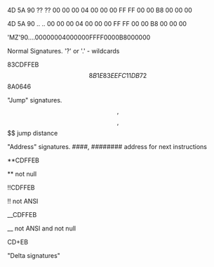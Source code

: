 4D 5A 90 ?? ?? 00 00 00 04 00 00 00 FF FF 00 00 B8 00 00 00

4D 5A 90 .. .. 00 00 00 04 00 00 00 FF FF 00 00 B8 00 00 00

'MZ'90....00000004000000FFFF0000B8000000

Normal Signatures. '?' or '.' - wildcards


83CDFFEB$$8B1E83EEFC11DB72$$8A0646

"Jump" signatures. $$, $$$$, $$$$$$$$ jump distance


"Address" signatures. ####, ######## address for next instructions


\*\*CDFFEB

\*\* not null


!!CDFFEB

!! not ANSI


\_\_CDFFEB

\_\_ not ANSI and not null


CD+EB

"Delta signatures"